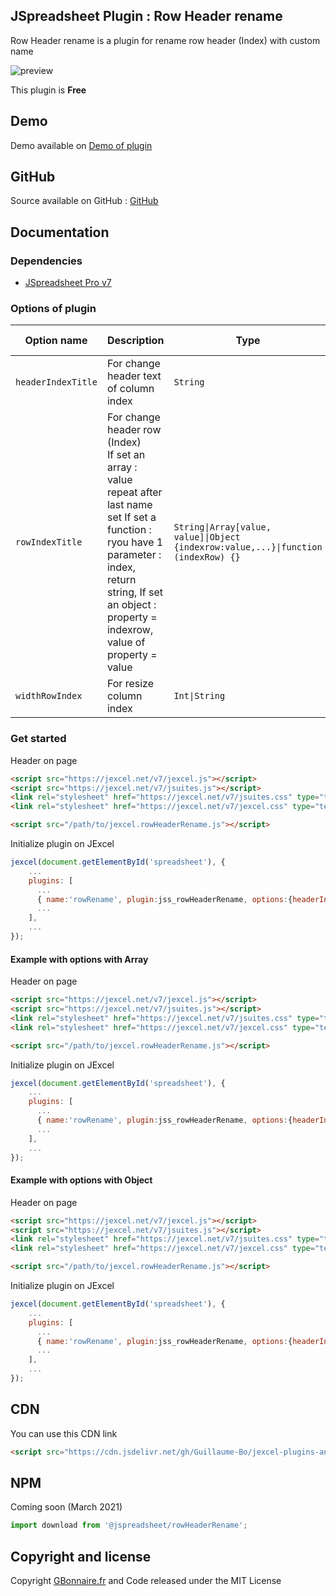 ## JSpreadsheet Plugin : Row Header rename

 Row Header rename is a plugin for rename row header (Index) with custom name

![preview](https://user-images.githubusercontent.com/52194475/91864087-220d2300-ec70-11ea-9390-fe52e74cf28e.png)


This plugin is **Free**

## Demo

Demo available on [Demo of plugin](https://demo.gbonnaire.fr/jExcel/plugin.rowheaderrename.php)

## GitHub

Source available on GitHub : [GitHub](https://github.com/Guillaume-Bo/jexcel-plugins-and-editors/tree/master/plugins/rowHeaderRename)

## Documentation

### Dependencies

- [JSpreadsheet Pro v7](https://www.jspreadsheet.net/v7)  

### Options of plugin

<table>
	<thead>
		<tr>
			<th>Option name</th>
			<th>Description</th>
			<th>Type</th>
			<th>Default Value</th>
		</tr>
	</thead>
	<tbody>
		<tr>
			<td><code>headerIndexTitle</code></td>
			<td>For change header text of column index</td>
			<td><code>String</code></td>
			<td>(blank)</td>
		</tr>
		<tr>
			<td><code>rowIndexTitle</code></td>
			<td>For change header row (Index)<br>
      If set an array : value repeat after last name set
      If set a function : ryou have 1 parameter : index, return string,
      If set an object : property = indexrow, value of property = value
      </td>
			<td><code>String|Array[value, value]|Object {indexrow:value,...}|function (indexRow) {}</code></td>
			<td><code>null</code></td>
		</tr>
		<tr>
			<td><code>widthRowIndex</code></td>
			<td>For resize column index</td>
			<td><code>Int|String</code></td>
			<td><code>50</code></td>
		</tr>
	</tbody>
</table>

### Get started

Header on page
```HTML
<script src="https://jexcel.net/v7/jexcel.js"></script>
<script src="https://jexcel.net/v7/jsuites.js"></script>
<link rel="stylesheet" href="https://jexcel.net/v7/jsuites.css" type="text/css" />
<link rel="stylesheet" href="https://jexcel.net/v7/jexcel.css" type="text/css" />

<script src="/path/to/jexcel.rowHeaderRename.js"></script>
```

Initialize plugin on JExcel
```JavaScript
jexcel(document.getElementById('spreadsheet'), {
	...
	plugins: [
      ...
      { name:'rowRename', plugin:jss_rowHeaderRename, options:{headerIndexTitle: "hours", rowIndexTitle:function(rowIndex) {return (rowIndex % 24) + ":00";}}},
      ...  
    ],
    ...
});
```

#### Example with options with Array

Header on page
```HTML
<script src="https://jexcel.net/v7/jexcel.js"></script>
<script src="https://jexcel.net/v7/jsuites.js"></script>
<link rel="stylesheet" href="https://jexcel.net/v7/jsuites.css" type="text/css" />
<link rel="stylesheet" href="https://jexcel.net/v7/jexcel.css" type="text/css" />

<script src="/path/to/jexcel.rowHeaderRename.js"></script>
```

Initialize plugin on JExcel
```JavaScript
jexcel(document.getElementById('spreadsheet'), {
	...
	plugins: [
      ...
      { name:'rowRename', plugin:jss_rowHeaderRename, options:{headerIndexTitle: "Who ?", rowIndexTitle:["Me", "You", "Us"]}},
      ...  
    ],
    ...
});
```

#### Example with options with Object

Header on page
```HTML
<script src="https://jexcel.net/v7/jexcel.js"></script>
<script src="https://jexcel.net/v7/jsuites.js"></script>
<link rel="stylesheet" href="https://jexcel.net/v7/jsuites.css" type="text/css" />
<link rel="stylesheet" href="https://jexcel.net/v7/jexcel.css" type="text/css" />

<script src="/path/to/jexcel.rowHeaderRename.js"></script>
```

Initialize plugin on JExcel
```JavaScript
jexcel(document.getElementById('spreadsheet'), {
	...
	plugins: [
      ...
      { name:'rowRename', plugin:jss_rowHeaderRename, options:{headerIndexTitle: "Name", rowIndexTitle:{0:"Tom", 1:"Pierre", 2:"Jean", 3:"William"}, widthRowIndex: 100}},
      ...  
    ],
    ...
});
```

## CDN

You can use this CDN link
```HTML
<script src="https://cdn.jsdelivr.net/gh/Guillaume-Bo/jexcel-plugins-and-editors@latest/plugins/rowHeaderRename/jexcel.rowHeaderRename.js"></script>
```

## NPM
Coming soon (March 2021)
```javascript
import download from '@jspreadsheet/rowHeaderRename';
```

## Copyright and license

Copyright [GBonnaire.fr](https://www.gbonnaire.fr) and Code released under the MIT License
